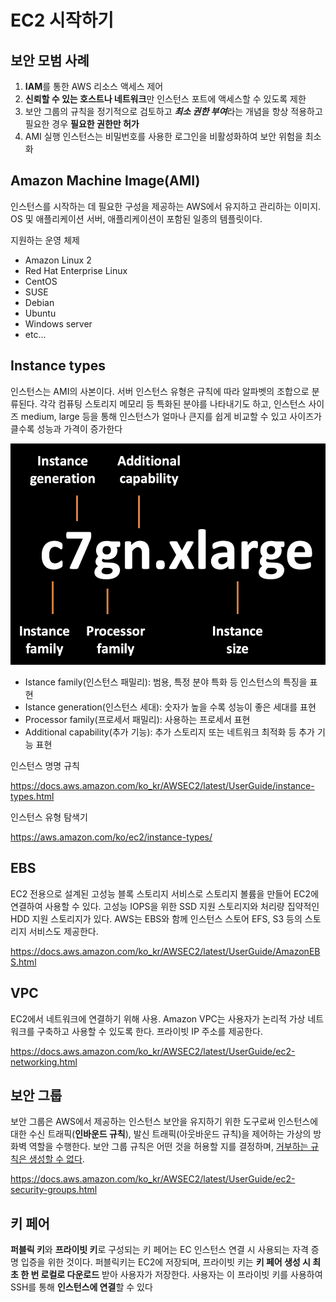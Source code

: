 # EC2 시작하기



## 보안 모범 사례

1. **IAM**를 통한 AWS 리소스 액세스 제어
2. **신뢰할 수 있는 호스트나 네트워크**만 인스턴스 포트에 액세스할 수 있도록 제한
3. 보안 그룹의 규칙을 정기적으로 검토하고 ***최소 권한 부여***라는 개념을 항상 적용하고 필요한 경우 **필요한 권한만 허가**
4. AMI 실행 인스턴스는 비밀번호를 사용한 로그인을 비활성화하여 보안 위험을 최소화

## Amazon Machine Image(AMI)

인스턴스를 시작하는 데 필요한 구성을 제공하는 AWS에서 유지하고 관리하는 이미지. OS 및 애플리케이션 서버, 애플리케이션이 포함된 일종의 템플릿이다.

지원하는 운영 체제

- Amazon Linux 2
- Red Hat Enterprise Linux
- CentOS
- SUSE
- Debian
- Ubuntu
- Windows server
- etc...



## Instance types

인스턴스는 AMI의 사본이다. 서버 인스턴스 유형은 규칙에 따라 알파벳의 조합으로 분류된다. 각각 컴퓨팅 스토리지 메모리 등 특화된 분야를 나타내기도 하고, 인스턴스 사이즈 medium, large 등을 통해 인스턴스가 얼마나 큰지를 쉽게 비교할 수 있고 사이즈가 클수록 성능과 가격이 증가한다

![             이미지는 인스턴스 이름의 각 부분에 대한 레이블과 함께 인스턴스 유형 c7gn.xlarge를 보여줍니다.         ](assets/instance-type-name.png)

- Istance family(인스턴스 패밀리): 범용, 특정 분야 특화 등 인스턴스의 특징을 표현
- Istance generation(인스턴스 세대): 숫자가 높을 수록 성능이 좋은 세대를 표현
- Processor family(프로세서 패밀리): 사용하는 프로세서 표현
- Additional capability(추가 기능): 추가 스토리지 또는 네트워크 최적화 등 추가 기능 표현



인스턴스 명명 규칙

https://docs.aws.amazon.com/ko_kr/AWSEC2/latest/UserGuide/instance-types.html



인스턴스 유형 탐색기

https://aws.amazon.com/ko/ec2/instance-types/



## EBS

EC2 전용으로 설계된 고성능 블록 스토리지 서비스로 스토리지 볼륨을 만들어 EC2에 연결하여 사용할 수 있다. 고성능 IOPS을 위한 SSD 지원 스토리지와 처리량 집약적인 HDD 지원 스토리지가 있다. AWS는 EBS와 함께 인스턴스 스토어 EFS, S3 등의 스토리지 서비스도 제공한다.

https://docs.aws.amazon.com/ko_kr/AWSEC2/latest/UserGuide/AmazonEBS.html



## VPC

EC2에서 네트워크에 연결하기 위해 사용. Amazon VPC는 사용자가 논리적 가상 네트워크를 구축하고 사용할 수 있도록 한다. 프라이빗 IP 주소를 제공한다.

https://docs.aws.amazon.com/ko_kr/AWSEC2/latest/UserGuide/ec2-networking.html



## 보안 그룹

보안 그룹은 AWS에서 제공하는 인스턴스 보안을 유지하기 위한 도구로써 인스턴스에 대한 수신 트래픽(**인바운드 규칙**), 발신 트래픽(아웃바운드 규칙)을 제어하는 가상의 방화벽 역할을 수행한다. 보안 그룹 규칙은 어떤 것을 허용할 지를 결정하며, <u>거부하는 규칙은 생성할 수 없다</u>.

https://docs.aws.amazon.com/ko_kr/AWSEC2/latest/UserGuide/ec2-security-groups.html



## 키 페어

**퍼블릭 키**와 **프라이빗 키**로 구성되는 키 페어는 EC 인스턴스 연결 시 사용되는 자격 증명 입증을 위한 것이다. 퍼블릭키는 EC2에 저장되며, 프라이빗 키는 **키 페어 생성 시 최초 한 번 로컬로 다운로드** 받아 사용자가 저장한다. 사용자는 이 프라이빗 키를 사용하여 SSH를 통해 **인스턴스에 연결**할 수 있다